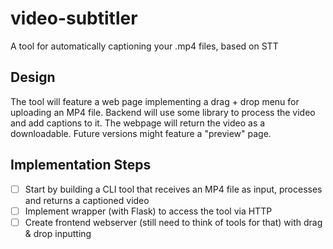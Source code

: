 # video-subtitler
A tool for automatically captioning your .mp4 files, based on STT

## Design
The tool will feature a web page implementing a drag + drop menu for uploading an MP4 file.
Backend will use some library to process the video and add captions to it.
The webpage will return the video as a downloadable. Future versions might feature a "preview" page.


## Implementation Steps
- [ ] Start by building a CLI tool that receives an MP4 file as input, processes and returns a captioned video
- [ ] Implement wrapper (with Flask) to access the tool via HTTP
- [ ] Create frontend webserver (still need to think of tools for that) with drag & drop inputting

